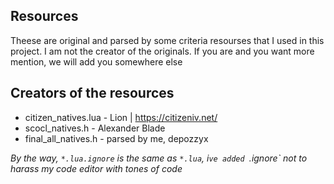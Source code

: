 ## Resources

Theese are original and parsed by some criteria resourses that I used in this project. I am not the creator of the originals. If you are and you want more mention, we will add you somewhere else

## Creators of the resources

-   citizen_natives.lua - Lion | https://citizeniv.net/
-   scocl_natives.h - Alexander Blade
-   final_all_natives.h - parsed by me, depozzyx

_By the way, `*.lua.ignore` is the same as `*.lua`, i`ve added `.ignore` not to harass my code editor with tones of code_
